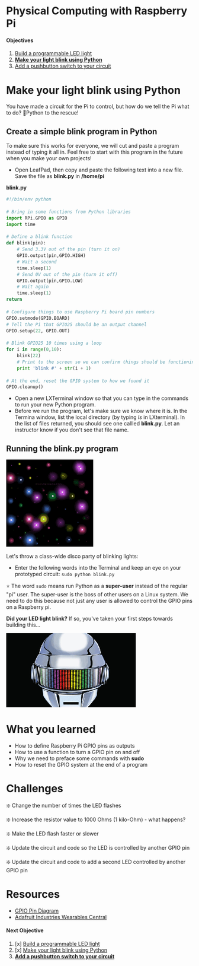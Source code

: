 Physical Computing with Raspberry Pi
====================================

#### Objectives
1. [Build a programmable LED light](01-led.md)
2. **[Make your light blink using Python](02-programming.md)**
3. [Add a pushbutton switch to your circuit](03-switch.md)

# Make your light blink using Python

You have made a circuit for the Pi to control, but how do we tell the Pi what to do? :snake:Python to the rescue!

## Create a simple blink program in Python

To make sure this works for everyone, we will cut and paste a program instead of typing it all in. Feel free to start with this program in the future when you make your own projects!

* Open LeafPad, then copy and paste the following text into a new file. Save the file as **blink.py** in **/home/pi**

**blink.py**

```python
#!/bin/env python

# Bring in some functions from Python libraries
import RPi.GPIO as GPIO
import time

# Define a blink function
def blink(pin):
    # Send 3.3V out of the pin (turn it on)
    GPIO.output(pin,GPIO.HIGH)
    # Wait a second
    time.sleep(1)
    # Send 0V out of the pin (turn it off)
    GPIO.output(pin,GPIO.LOW)
    # Wait again
    time.sleep(1)
return

# Configure things to use Raspberry Pi board pin numbers
GPIO.setmode(GPIO.BOARD)
# Tell the Pi that GPIO25 should be an output channel
GPIO.setup(22, GPIO.OUT)

# Blink GPIO25 10 times using a loop
for i in range(0,10):
    blink(22)
    # Print to the screen so we can confirm things should be functioning
    print 'blink #' + str(i + 1)

# At the end, reset the GPIO system to how we found it    
GPIO.cleanup()
```

* Open a new LXTerminal window so that you can type in the commands to run your new Python program. 
* Before we run the program, let's make sure we know where it is. In the Termina window, list the local directory (by typing *ls* in LXterminal). In the list of files returned, you should see one callled **blink.py**. Let an instructor know if you don't see that file name. 

## Running the blink.py program

![Blinken Lights](images/blinken.gif)

Let's throw a class-wide disco party of blinking lights:

* Enter the following words into the Terminal and keep an eye on your prototyped circuit: `sudo python blink.py`

:star: The word `sudo` means run Python as a **super-user** instead of the regular "pi" user. The super-user is the boss of other users on a Linux system. We need to do this because not just any user is allowed to control the GPIO pins on a Raspberry pi. 

**Did your LED light blink?** If so, you've taken your first steps towards building this...

![Daft Punk Helmet](images/daft.gif)

# What you learned
* How to define Raspberry Pi GPIO pins as outputs
* How to use a function to turn a GPIO pin on and off
* Why we need to preface some commands with **sudo**
* How to reset the GPIO system at the end of a program

# Challenges
:sparkle: Change the number of times the LED flashes

:sparkle: Increase the resistor value to 1000 Ohms (1 kilo-Ohm) - what happens?

:sparkle: Make the LED flash faster or slower

:sparkle: Update the circuit and code so the LED is controlled by another GPIO pin

:sparkle: Update the circuit and code to add a second LED controlled by another GPIO pin

# Resources
* [GPIO Pin Diagram](images/GPIO_Pi2.png)
* [Adafruit Industries Wearables Central](http://www.adafruit.com/category/65)

#### Next Objective
1. [x] [Build a programmable LED light](01-led.md)
2. [x] [Make your light blink using Python](02-programming.md)
3. **[Add a pushbutton switch to your circuit](03-switch.md)**
